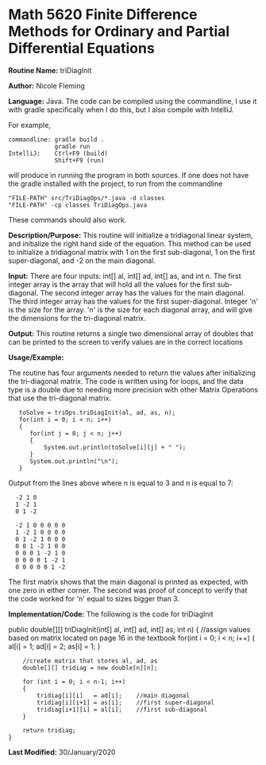 # Math 5620 Finite Difference Methods for Ordinary and Partial Differential Equations

**Routine Name:**           triDiagInit

**Author:** Nicole Fleming

**Language:** Java. The code can be compiled using the commandline, I use it with gradle specifically when I do this, but I also compile with IntelliJ.

For example,

    commandline: gradle build .
                 gradle run
    IntelliJ:    Ctrl+F9 (build)
                 Shift+F9 (run)

will produce in running the program in both sources. If one does not have the gradle installed with the project, to run from the commandline

    "FILE-PATH" src/TriDiagOps/*.java -d classes
    "FILE-PATH" -cp classes TriDiagOps.java
    
These commands should also work.

**Description/Purpose:** This routine will initialize a tridiagonal linear system, and initialize the right hand side of the equation.
This method can be used to initialize a tridiagonal matrix with 1 on the first sub-diagonal, 1 on the first super-diagonal, and -2 on the
main diagonal.

**Input:** There are four inputs: int[] al, int[] ad, int[] as, and int n. The first integer array is the array that will hold all the values
for the first sub-diagonal. The second integer array has the values for the main diagonal. The third integer array has the values for the
first super-diagonal. Integer 'n' is the size for the array. 'n' is the size for each diagonal array, and will give the dimensions for the
tri-diagonal matrix. 

**Output:** This routine returns a single two dimensional array of doubles that can be printed to the screen to verify values are in the correct
locations

**Usage/Example:**

The routine has four arguments needed to return the values after initializing the tri-diagonal matrix. The code is written using for loops, and 
the data type is a double due to needing more precision with other Matrix Operations that use the tri-diagonal matrix.

       toSolve = triOps.triDiagInit(al, ad, as, n);
       for(int i = 0; i < n; i++)
       {
          for(int j = 0; j < n; j++)
          {
              System.out.println(toSolve[i][j] + " ");
          }
          System.out.println("\n");
       }

Output from the lines above where n is equal to 3 and n is equal to 7:

      -2 1 0
      1 -2 1
      0 1 -2
      
      -2 1 0 0 0 0 0
      1 -2 1 0 0 0 0
      0 1 -2 1 0 0 0 
      0 0 1 -2 1 0 0 
      0 0 0 1 -2 1 0
      0 0 0 0 1 -2 1
      0 0 0 0 0 1 -2

The first matrix shows that the main diagonal is printed as expected, with one zero in either corner. The second was proof of concept to 
verify that the code worked for 'n' equal to sizes bigger than 3. 

**Implementation/Code:** The following is the code for triDiagInit

public double[][] triDiagInit(int[] al, int[] ad, int[] as, int n)
    {
        //assign values based on matrix located on page 16 in the textbook
        for(int i = 0; i < n; i++)
        {
            al[i] = 1;
            ad[i] = 2;
            as[i] = 1;
        }

        //create matrix that stores al, ad, as
        double[][] tridiag = new double[n][n];

        for (int i = 0; i < n-1; i++)
        {
            tridiag[i][i]   = ad[i];    //main diagonal
            tridiag[i][i+1] = as[i];    //first super-diagonal
            tridiag[i+1][i] = al[i];    //first sub-diagonal
        }

        return tridiag;
    }

**Last Modified:** 30/January/2020
